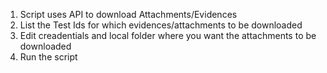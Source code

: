 1. Script uses API to download Attachments/Evidences
2. List the Test Ids for which evidences/attachments to be downloaded
3. Edit creadentials and local folder where you want the attachments to be downloaded
4. Run the script 

